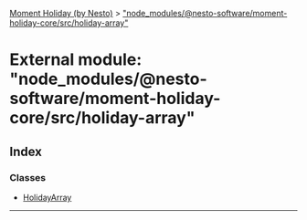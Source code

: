 [Moment Holiday (by Nesto)](../README.md) > ["node_modules/@nesto-software/moment-holiday-core/src/holiday-array"](../modules/_node_modules__nesto_software_moment_holiday_core_src_holiday_array_.md)

# External module: "node_modules/@nesto-software/moment-holiday-core/src/holiday-array"

## Index

### Classes

* [HolidayArray](../classes/_node_modules__nesto_software_moment_holiday_core_src_holiday_array_.holidayarray.md)

---

